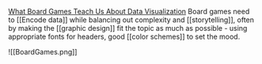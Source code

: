 [What Board Games Teach Us About Data Visualization](https://medium.com/nightingale/what-board-games-teach-us-about-data-visualization-ded14080b4f4)
Board games need to [[Encode data]] while balancing out complexity and [[storytelling]], often by making the [[graphic design]] fit the topic as much as possible - using appropriate fonts for headers, good [[color schemes]] to set the mood. 

![[BoardGames.png]]